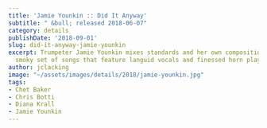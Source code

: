 ```yaml
---
title: 'Jamie Younkin :: Did It Anyway'
subtitle: " &bull; released 2018-06-07"
category: details
publishDate: '2018-09-01'
slug: did-it-anyway-jamie-younkin
excerpt: Trumpeter Jamie Younkin mixes standards and her own compositions in this
  smoky set of songs that feature languid vocals and finessed horn playing.
author: jclacking
image: "~/assets/images/details/2018/jamie-younkin.jpg"
tags:
- Chet Baker
- Chris Botti
- Diana Krall
- Jamie Younkin
---
```


